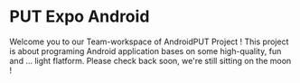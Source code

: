 # PUT Expo Android

Welcome you to our Team-workspace of AndroidPUT Project !
This project is about programing Android application bases on some high-quality, fun and ... light flatform.
Please check back soon, we're still sitting on the moon !
